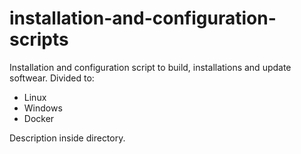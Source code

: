 # installation-and-configuration-scripts
Installation and configuration script to build, installations and update softwear.
Divided to:
- Linux
- Windows
- Docker

Description inside directory.